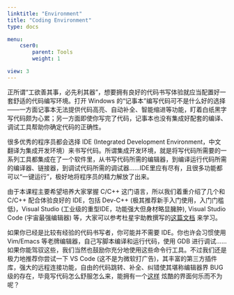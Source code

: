 ```yaml
---
linktitle: "Environment"
title: "Coding Environment"
type: docs

menu:
    cser0:
        parent: Tools
        weight: 1

view: 3
---
```


正所谓“工欲善其事，必先利其器”，想要拥有良好的代码书写体验就应当配置好一套舒适的代码编写环境。打开 Windows 的“记事本”编写代码可不是什么好的选择——一方面记事本无法提供代码高亮、自动补全、智能缩进等功能，盯着白纸黑字写代码颇为心累；另一方面即使你写完了代码，记事本也没有集成好配套的编译、调试工具帮助你确定代码的正确性。

很多优秀的程序员都会选择 IDE (Integrated Development Environment，中文翻译为集成开发环境）来书写代码。所谓集成开发环境，就是将写代码所需要的一系列工具都集成在了一个软件里，从书写代码所需的编辑器，到编译运行代码所需的编译器、链接器，到调试代码所需的调试器……IDE里应有尽有，且很多功能都可以“一键运行”，极好地将程序员的精力解放了出来。

由于本课程主要希望培养大家掌握 C/C++ 这门语言，所以我们着重介绍了几个和 C/C++ 配合体验良好的 IDE，包括 Dev-C++ (极其推荐新手入门使用，入门门槛低)，Visual Studio (工业级的重型IDE，功能强大但身材略显臃肿), Visual Studio Code (宇宙最强编辑器) 等，大家可以参考杜星宇助教撰写的[这篇文档](/docs/C-env.pdf) 来学习。

如果你已经是比较有经验的代码书写者，你可能并不需要 IDE。你也许会习惯使用 Vim/Emacs 等老牌编辑器，自己写脚本编译和运行代码，使用 GDB 进行调试……如果你能驾驭这些，我们当然也鼓励你充分地使用这些命令行工具。不过我们还是极力地推荐你尝试一下 VS Code (这不是为微软打广告)，其丰富的第三方插件库，强大的远程连接功能，自由的代码跳转、补全、纠错使其堪称编辑器界 BUG 级的存在，毕竟写代码怎么舒服怎么来，能拥有一个[这样](https://code.visualstudio.com/) 炫酷的界面何乐而不为呢？